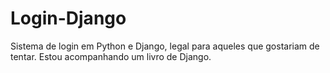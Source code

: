 # Login-Django
Sistema de login em Python e Django, legal para aqueles que gostariam de tentar. Estou acompanhando um livro de Django.
